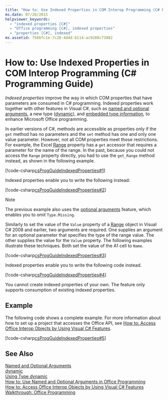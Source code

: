 ```yaml
---
title: "How to: Use Indexed Properties in COM Interop Programming (C# Programming Guide)"
ms.date: 07/20/2015
helpviewer_keywords: 
  - "indexed properties [C#]"
  - "Office programming [C#], indexed properties"
  - "properties [C#], indexed"
ms.assetid: 756bfc1e-7c28-4d4d-b114-ac9288c73882
---
```

# How to: Use Indexed Properties in COM Interop Programming (C# Programming Guide)
*Indexed properties* improve the way in which COM properties that have parameters are consumed in C# programming. Indexed properties work together with other features in Visual C#, such as [named and optional arguments](../../../csharp/programming-guide/classes-and-structs/named-and-optional-arguments.md), a new type ([dynamic](../../../csharp/language-reference/keywords/dynamic.md)), and [embedded type information](../../../csharp/programming-guide/concepts/assemblies-gac/walkthrough-embedding-types-from-managed-assemblies-in-visual-studio.md), to enhance Microsoft Office programming.  
  
 In earlier versions of C#, methods are accessible as properties only if the `get` method has no parameters and the `set` method has one and only one value parameter. However, not all COM properties meet those restrictions. For example, the Excel [Range](https://msdn.microsoft.com/library/microsoft.office.interop.excel.range.range.aspx) property has a `get` accessor that requires a parameter for the name of the range. In the past, because you could not access the `Range` property directly, you had to use the `get_Range` method instead, as shown in the following example.  
  
 [!code-csharp[csProgGuideIndexedProperties#1](../../../csharp/programming-guide/interop/codesnippet/CSharp/how-to-use-indexed-properties-in-com-interop-rogramming_1.cs)]  
  
 Indexed properties enable you to write the following instead:  
  
 [!code-csharp[csProgGuideIndexedProperties#2](../../../csharp/programming-guide/interop/codesnippet/CSharp/how-to-use-indexed-properties-in-com-interop-rogramming_2.cs)]  
  
> [!NOTE]
>  The previous example also uses the [optional arguments](../../../csharp/programming-guide/classes-and-structs/named-and-optional-arguments.md) feature, which enables you to omit `Type.Missing`.  
  
 Similarly to set the value of the `Value` property of a [Range](https://msdn.microsoft.com/library/microsoft.office.interop.excel.range.aspx) object in Visual C# 2008 and earlier, two arguments are required. One supplies an argument for an optional parameter that specifies the type of the range value. The other supplies the value for the `Value` property. The following examples illustrate these techniques. Both set the value of the A1 cell to `Name`.
  
 [!code-csharp[csProgGuideIndexedProperties#3](../../../csharp/programming-guide/interop/codesnippet/CSharp/how-to-use-indexed-properties-in-com-interop-rogramming_3.cs)]  
  
 Indexed properties enable you to write the following code instead.  
  
 [!code-csharp[csProgGuideIndexedProperties#4](../../../csharp/programming-guide/interop/codesnippet/CSharp/how-to-use-indexed-properties-in-com-interop-rogramming_4.cs)]  
  
 You cannot create indexed properties of your own. The feature only supports consumption of existing indexed properties.  
  
## Example  
 The following code shows a complete example. For more information about how to set up a project that accesses the Office API, see [How to: Access Office Interop Objects by Using Visual C# Features](../../../csharp/programming-guide/interop/how-to-access-office-onterop-objects.md).  
  
 [!code-csharp[csProgGuideIndexedProperties#5](../../../csharp/programming-guide/interop/codesnippet/CSharp/how-to-use-indexed-properties-in-com-interop-rogramming_5.cs)]  
  
## See Also  
 [Named and Optional Arguments](../../../csharp/programming-guide/classes-and-structs/named-and-optional-arguments.md)  
 [dynamic](../../../csharp/language-reference/keywords/dynamic.md)  
 [Using Type dynamic](../../../csharp/programming-guide/types/using-type-dynamic.md)  
 [How to: Use Named and Optional Arguments in Office Programming](../../../csharp/programming-guide/classes-and-structs/how-to-use-named-and-optional-arguments-in-office-programming.md)  
 [How to: Access Office Interop Objects by Using Visual C# Features](../../../csharp/programming-guide/interop/how-to-access-office-onterop-objects.md)  
 [Walkthrough: Office Programming](../../../csharp/programming-guide/interop/walkthrough-office-programming.md)
